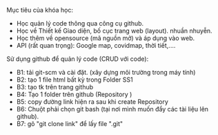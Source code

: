 Mục tiêu của khóa học:

- Học quản lý code thông qua công cụ github.
- Học về Thiết kế Giao diện, bố cục trang web (layout). nhuần nhuyễn.
- Học thêm về opensource (mã nguồn mở) và áp dụng vào web.
- API (rất quan trọng): Google map, covidmap, thời tiết,....

Sử dụng github để quản lý code (CRUD với code):

- B1: tải git-scm và cài đặt. (xây dựng môi trường trong máy tính)
- B2: tạo 1 file html bất kỳ trong Folder SS1
- B3: tạo tk trên trang github
- B4: Tạo 1 folder trên github (Repository )
- B5: copy đường link hiện ra sau khi create Repository
- B6: Chuột phải chọn git bash (tại nơi mình muốn đẩy các tài liệu lên github).
- B7: gõ "git clone link" để lấy file ".git"
